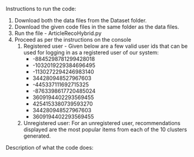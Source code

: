 Instructions to run the code:

1. Download both the data files from the Dataset folder.
2. Download the given code files in the same folder as the data files.
3. Run the file - ArticleRecoHybrid.py
4. Proceed as per the instructions on the console
    1. Registered user - Given below are a few valid user ids that can be used for logging in as a registered user of our system:
       * -8845298781299428018
       * -1032019229384696495
       * -1130272294246983140
       * 344280948527967603
       * -445337111692715325
       * -8763398617720485024
       * 3609194402293569455
       * 4254153380739593270
       * 344280948527967603
       * 3609194402293569455
    2. Unregistered user: For an unregistered user, recommendations displayed are the most popular items from each of the 10 clusters generated. 



Description of what the code does:

